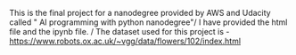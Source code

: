 This is the final project for a nanodegree provided by AWS and Udacity called " AI programming with python nanodegree"/
I have provided the html file and the ipynb file. /
The dataset used for this project is - https://www.robots.ox.ac.uk/~vgg/data/flowers/102/index.html

